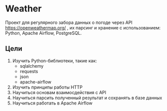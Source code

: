 # Weather
Проект для регулярного забора данных о погоде через API https://openweathermap.org/ 
, их парсинг и хранение с использованием: Python, Apache Airflow, PostgreSQL.

## Цели
1. Изучить Python-библиотеки, такие как:    
    - sqlalchemy
    - requests
    - json
    - apache-airflow
1. Изучить принципы работы HTTP
2. Научиться основам взаимосдействия с API
3. Научиться парсить полученный результат и сохранять в базе данных
4. Научиться работать в Apache Airflow
